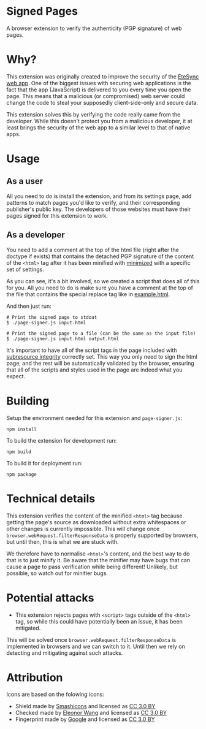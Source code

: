 # Signed Pages

A browser extension to verify the authenticity (PGP signature) of web pages.

# Why?

This extension was originally created to improve the security of the [EteSync web app](https://www.etesync.com). One of the biggest issues with securing web applications is the fact that the app (JavaScript) is delivered to you every time you open the page. This means that a malicious (or compromised) web server could change the code to steal your supposedly client-side-only and secure data.

This extension solves this by verifying the code really came from the developer. While this doesn't protect you from a malicious developer, it at least brings the security of the web app to a similar level to that of native apps.

# Usage

## As a user

All you need to do is install the extension, and from its settings page, add patterns to match pages you'd like to verify, and their corresponding publisher's public key. The developers of those websites must have their pages signed for this extension to work.

## As a developer

You need to add a comment at the top of the html file (right after the doctype if exists) that contains the detached PGP signature of the content of the `<html>` tag after it has been minified with [minimized](https://github.com/Swaagie/minimize) with a specific set of settings.

As you can see, it's a bit involved, so we created a script that does all of this for you. All you need to do is make sure you have a comment at the top of the file that contains the special replace tag like in [example.html](example.html).

And then just run:

```
# Print the signed page to stdout
$ ./page-signer.js input.html

# Print the signed page to a file (can be the same as the input file)
$ ./page-signer.js input.html output.html
```

It's important to have all of the script tags in the page included with [subresource integrity](https://developer.mozilla.org/en-US/docs/Web/Security/Subresource_Integrity) correctly set. This way you only need to sign the html page, and the rest will be automatically validated by the browser, ensuring that all of the scripts and styles used in the page are indeed what you expect.

# Building

Setup the environment needed for this extension and `page-signer.js`:

`npm install`

To build the extension for development run:

`npm build`

To build it for deployment run:

`npm package`

# Technical details

This extension verifies the content of the minified `<html>` tag because getting the page's source as downloaded without extra whitespaces or other changes is currently impossible. This will change once `browser.webRequest.filterResponseData` is properly supported by browsers, but until then, this is what we are stuck with.

We therefore have to normalise `<html>`'s content, and the best way to do that is to just minify it. Be aware that the minifier may have bugs that can cause a page to pass verification while being different! Unlikely, but possible, so watch out for minifier bugs.

# Potential attacks

* This extension rejects pages with `<script>` tags outside of the `<html>` tag, so while this could have potentially been an issue, it has been mitigated.

This will be solved once `browser.webRequest.filterResponseData` is implemented in browsers and we can switch to it. Until then we rely on detecting and mitigating against such attacks.

# Attribution

Icons are based on the folowing icons:

* Shield made by [Smashicons](https://www.flaticon.com/authors/smashicons) and licensed as [CC 3.0 BY](http://creativecommons.org/licenses/by/3.0/)
* Checked made by [Eleonor Wang](https://www.flaticon.com/authors/eleonor-wang) and licensed as [CC 3.0 BY](http://creativecommons.org/licenses/by/3.0/)
* Fingerprint made by [Google](https://www.flaticon.com/authors/google) and licensed as [CC 3.0 BY](http://creativecommons.org/licenses/by/3.0/)
